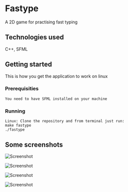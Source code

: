 # Fastype

A 2D game for practising fast typing

## Technologies used

C++, SFML


## Getting started

This is how you get the application to work on linux

### Prerequisities

```
You need to have SFML installed on your machine
```

### Running

```
Linux: Clone the repository and from terminal just run:
make fastype
./fastype
```

## Some screenshots


![Screenshot](https://i.postimg.cc/gcQHt8Wj/menu.png)

![Screenshot](https://i.postimg.cc/Y0WFGPTK/Game.png)

![Screenshot](https://i.postimg.cc/J7GQQKSS/gameplay.png)

![Screenshot](https://i.postimg.cc/z3Ygnj1L/scores.png)

